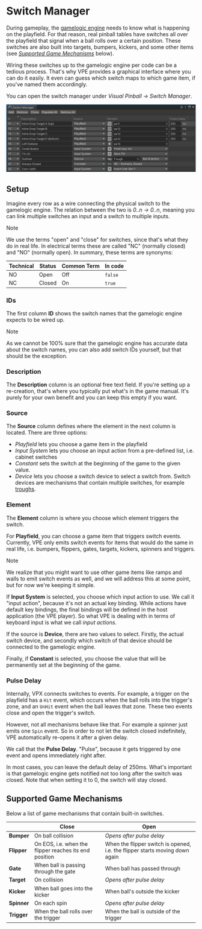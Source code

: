 # Switch Manager

During gameplay, the [gamelogic engine](~/creators-guide/manual/gamelogic-engine.md) needs to know what is happening on the playfield. For that reason, real pinball tables have switches all over the playfield that signal when a ball rolls over a certain position. These switches are also built into targets, bumpers, kickers, and some other items (see *[Supported Game Mechanisms](#supported-game-mechanisms)* below).

Wiring these switches up to the gamelogic engine per code can be a tedious process. That's why VPE provides a graphical interface where you can do it easily. It even can guess which switch maps to which game item, if you've named them accordingly.

You can open the switch manager under *Visual Pinball -> Switch Manager*.

![Switch Manager](switch-manager.png)

## Setup

Imagine every row as a wire connecting the physical switch to the gamelogic engine. The relation between the two is *0..n -> 0..n*, meaning you can link multiple switches an input and a switch to multiple inputs.

> [!note]
> We use the terms "open" and "close" for switches, since that's what they do in real life. In electrical terms these are called "NC" (normally closed) and "NO" (normally open). In summary, these terms are synonyms:
> 
> | Technical | Status | Common Term | In code |
> |-----------|--------|-------------|---------|
> | NO        | Open   | Off         | `false` |
> | NC        | Closed | On          | `true`  |

### IDs

The first column **ID** shows the switch names that the gamelogic engine expects to be wired up.

> [!note]
> As we cannot be 100% sure that the gamelogic engine has accurate data about the switch names, you can also add switch IDs yourself, but that should be the exception.

### Description

The **Description** column is an optional free text field. If you're setting up a re-creation, that's where you typically put what's in the game manual. It's purely for your own benefit and you can keep this empty if you want.

### Source

The **Source** column defines where the element in the next column is located. There are three options:

- *Playfield* lets you choose a game item in the playfield
- *Input System* lets you choose an input action from a pre-defined list, i.e. cabinet switches
- *Constant* sets the switch at the beginning of the game to the given value.
- *Device* lets you choose a switch device to select a switch from. Switch devices are mechanisms that contain multiple switches, for example [troughs](../manual/mechanisms/troughs.md).


### Element

The **Element** column is where you choose which element triggers the switch. 

For **Playfield**, you can choose a game item that triggers switch events. Currently, VPE only emits switch events for items that would do the same in real life, i.e. bumpers, flippers, gates, targets, kickers, spinners and triggers. 

> [!note]
> We realize that you might want to use other game items like ramps and walls to emit switch events as well, and we will address this at some point, but for now we're keeping it simple.

If **Input System** is selected, you choose which input action to use. We call it "input action", because it's not an actual key binding. While actions have default key bindings, the final bindings will be defined in the host application (the VPE player). So what VPE is dealing with in terms of keyboard input is what we call *input actions*.

If the source is **Device**, there are two values to select. Firstly, the actual switch device, and secondly which switch of that device should be connected to the gamelogic engine.

Finally, if **Constant** is selected, you choose the value that will be permanently set at the beginning of the game.

### Pulse Delay

Internally, VPX connects switches to events. For example, a trigger on the playfield has a `Hit` event, which occurs when the ball rolls into the trigger's zone, and an `UnHit` event when the ball leaves that zone. These two events close and open the trigger's switch. 

However, not all mechanisms behave like that. For example a spinner just emits one `Spin` event. So in order to not let the switch closed indefinitely, VPE automatically re-opens it after a given delay.

We call that the **Pulse Delay**. "Pulse", because it gets triggered by one event and opens immediately right after. 

In most cases, you can leave the default delay of 250ms. What's important is that gamelogic engine gets notified not too long after the switch was closed. Note that when setting it to 0, the switch will stay closed.

## Supported Game Mechanisms

Below a list of game mechanisms that contain built-in switches.

|             | Close                                                  | Open                                                                         |
|-------------|--------------------------------------------------------|------------------------------------------------------------------------------|
| **Bumper**  | On ball collision                                      | *Opens after pulse delay*                                                    |
| **Flipper** | On EOS, i.e. when the flipper reaches its end position | When the flipper switch is opened, i.e. the flipper starts moving down again |
| **Gate**    | When ball is passing through the gate                  | When ball has passed through                                                 |
| **Target**  | On collision                                           | *Opens after pulse delay*                                                    |
| **Kicker**  | When ball goes into the kicker                         | When ball's outside the kicker                                               |
| **Spinner** | On each spin                                           | *Opens after pulse delay*                                                    |
| **Trigger** | When the ball rolls over the trigger                   | When the ball is outside of the trigger                                      |